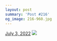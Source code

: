 ```yaml
---
layout: post
summary: 'Post #216'
og_image: 216-960.jpg
---
```


<p>
  <time>
    <a href="/216">July 3, 2022</a>
  </time>
  <a href="/216">
    <img src="{{ site.assets_url }}/216-480.jpg" srcset="{{ site.assets_url }}/216-240.jpg 240w, {{ site.assets_url }}/216-480.jpg 480w, {{ site.assets_url }}/216-720.jpg 720w, {{ site.assets_url }}/216-960.jpg 960w" sizes="(min-width: 700px) 50vw, calc(100vw - 2rem)" />
  </a>
</p>
